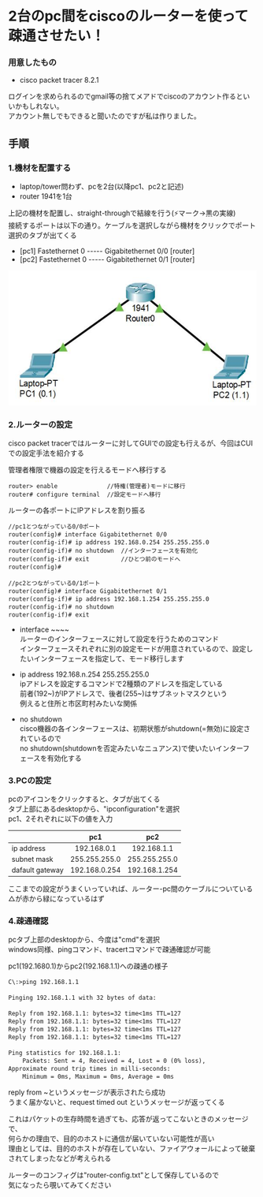 # 2台のpc間をciscoのルーターを使って疎通させたい！

### 用意したもの
* cisco packet tracer 8.2.1

ログインを求められるのでgmail等の捨てメアドでciscoのアカウント作るといいかもしれない。  
アカウント無しでもできると聞いたのですが私は作りました。


## 手順

### 1.機材を配置する
* laptop/tower問わず、pcを2台(以降pc1、pc2と記述)  
* router 1941を1台

上記の機材を配置し、straight-throughで結線を行う(⚡マーク→黒の実線)  
接続するポートは以下の通り。ケーブルを選択しながら機材をクリックでポート選択のタブが出てくる
* [pc1] Fastethernet 0 ----- Gigabitethernet 0/0 [router]
* [pc2] Fastethernet 0 ----- Gigabitethernet 0/1 [router]

![構成イメージ](./emulation.jpg)

### 2.ルーターの設定
cisco packet tracerではルーターに対してGUIでの設定も行えるが、今回はCUIでの設定手法を紹介する

管理者権限で機器の設定を行えるモードへ移行する
```
router> enable              //特権(管理者)モードに移行
router# configure terminal  //設定モードへ移行
```

ルーターの各ポートにIPアドレスを割り振る  

```
//pc1とつながっている0/0ポート
router(config)# interface Gigabitethernet 0/0
router(config-if)# ip address 192.168.0.254 255.255.255.0
router(config-if)# no shutdown  //インターフェースを有効化
router(config-if)# exit         //ひとつ前のモードへ
router(config)#

//pc2とつながっている0/1ポート
router(config)# interface Gigabitethernet 0/1
router(config-if)# ip address 192.168.1.254 255.255.255.0
router(config-if)# no shutdown
router(config-if)# exit
```
* interface ~~~~  
ルーターのインターフェースに対して設定を行うためのコマンド  
インターフェースそれぞれに別の設定モードが用意されているので、設定したいインターフェースを指定して、モード移行します

* ip address 192.168.n.254 255.255.255.0  
ipアドレスを設定するコマンドで2種類のアドレスを指定している  
前者(192~)がIPアドレスで、後者(255~)はサブネットマスクという  
例えると住所と市区町村みたいな関係

* no shutdown  
cisco機器の各インターフェースは、初期状態がshutdown(=無効)に設定されているので  
no shutdown(shutdownを否定みたいなニュアンス)で使いたいインターフェースを有効化する

### 3.PCの設定
pcのアイコンをクリックすると、タブが出てくる  
タブ上部にあるdesktopから、"ipconfiguration"を選択  
pc1、2それぞれに以下の値を入力

|| pc1 | pc2 |
|---|:---:|:---:|
| ip address | 192.168.0.1 | 192.168.1.1 |
| subnet mask | 255.255.255.0 | 255.255.255.0 |
|dafault gateway | 192.168.0.254 | 192.168.1.254

ここまでの設定がうまくいっていれば、ルーター-pc間のケーブルについている△が赤から緑になっているはず

### 4.疎通確認
pcタブ上部のdesktopから、今度は"cmd"を選択  
windows同様、pingコマンド、tracertコマンドで疎通確認が可能

pc1(192.1680.1)からpc2(192.168.1.1)への疎通の様子
```
C\:>ping 192.168.1.1

Pinging 192.168.1.1 with 32 bytes of data:

Reply from 192.168.1.1: bytes=32 time<1ms TTL=127
Reply from 192.168.1.1: bytes=32 time<1ms TTL=127
Reply from 192.168.1.1: bytes=32 time<1ms TTL=127
Reply from 192.168.1.1: bytes=32 time<1ms TTL=127

Ping statistics for 192.168.1.1:
    Packets: Sent = 4, Received = 4, Lost = 0 (0% loss),
Approximate round trip times in milli-seconds:
    Minimum = 0ms, Maximum = 0ms, Average = 0ms
```

reply from ~というメッセージが表示されたら成功  
うまく届かないと、request timed out というメッセージが返ってくる  

これはパケットの生存時間を過ぎても、応答が返ってこないときのメッセージで、  
何らかの理由で、目的のホストに通信が届いていない可能性が高い  
理由としては、目的のホストが存在していない、ファイアウォールによって破棄されてしまったなどが考えられる

ルーターのコンフィグは"router-config.txt"として保存しているので  
気になったら覗いてみてください